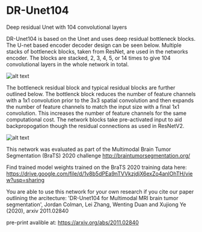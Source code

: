 # DR-Unet104
Deep residual Unet with 104 convolutional layers 

DR-Unet104 is based on the Unet and uses deep residual bottleneck blocks.
The U-net based encoder decoder design can be seen below. Multiple stacks of bottleneck blocks, taken from ResNet, are used in the networks encoder. The blocks are stacked, 2, 3, 4, 5, or 14 times to give 104 convolutional layers in the whole network in total.

![alt text](https://user-images.githubusercontent.com/67955222/99743883-8486fa00-2ace-11eb-990c-316873ff32cd.png)

The bottleneck residual block and typical residual blocks are further outlined below. The bottlenck block reduces the number of feature channels with a 1x1 convolution prior to the 3x3 spatial convolution and then expands the number of feature channels to match the input size with a final 1x1 convolution. This increases the number of feature channels for the same computational cost. The network blocks take pre-activated input to aid backpropogation though the residual connections as used in ResNetV2.

![alt text](https://user-images.githubusercontent.com/67955222/99744454-a7fe7480-2acf-11eb-9eef-83575bb5c8e8.png)


This network was evaluated as part of the Multimodal Brain Tumor Segmentation (BraTS) 2020 challenge
http://braintumorsegmentation.org/

Find trained model weights trained on the BraTS 2020 training data here: https://drive.google.com/file/d/1v8b5dPEa9nTVVkzjdjX6exZo4anlOhTH/view?usp=sharing 

You are able to use this network for your own research if you cite our paper outlining the arcitecture:
'DR-Unet104 for Multimodal MRI brain tumor segmentation', Jordan Colman, Lei Zhang, Wenting Duan and Xujiong Ye (2020), arxiv 2011.02840

 pre-print avalible at: https://arxiv.org/abs/2011.02840
